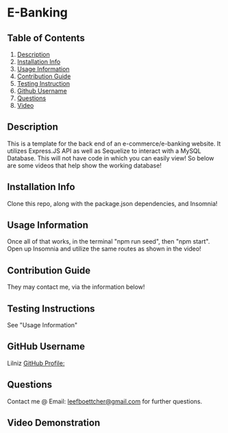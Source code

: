 # E-Banking 

## Table of Contents
1. [Description](#description)
2. [Installation Info](#installation-info)
3. [Usage Information](#usage-information)
4. [Contribution Guide](#contribution-guide)
5. [Testing Instruction](#testing-instruction)
6. [Github Username](#github-username)
7. [Questions](#questions)
8. [Video](#video-demonstration)


## Description
  This is a template for the back end of an e-commerce/e-banking website. It utilizes Express.JS API as well as Sequelize to interact with a MySQL Database. This will not have code in which you can easily view! So below are some videos that help show the working database!

## Installation Info
  Clone this repo, along with the package.json dependencies, and Insomnia!

## Usage Information
  Once all of that works, in the terminal "npm run seed", then "npm start". Open up Insomnia and utilize the same routes as shown in the video!

## Contribution Guide
  They may contact me, via the information below!

## Testing Instructions
  See "Usage Information"

## GitHub Username
  Lilniz
  [GitHub Profile:](https://github.com/Lilniz)

## Questions
  Contact me @ Email: leefboettcher@gmail.com for further questions.

## Video Demonstration

